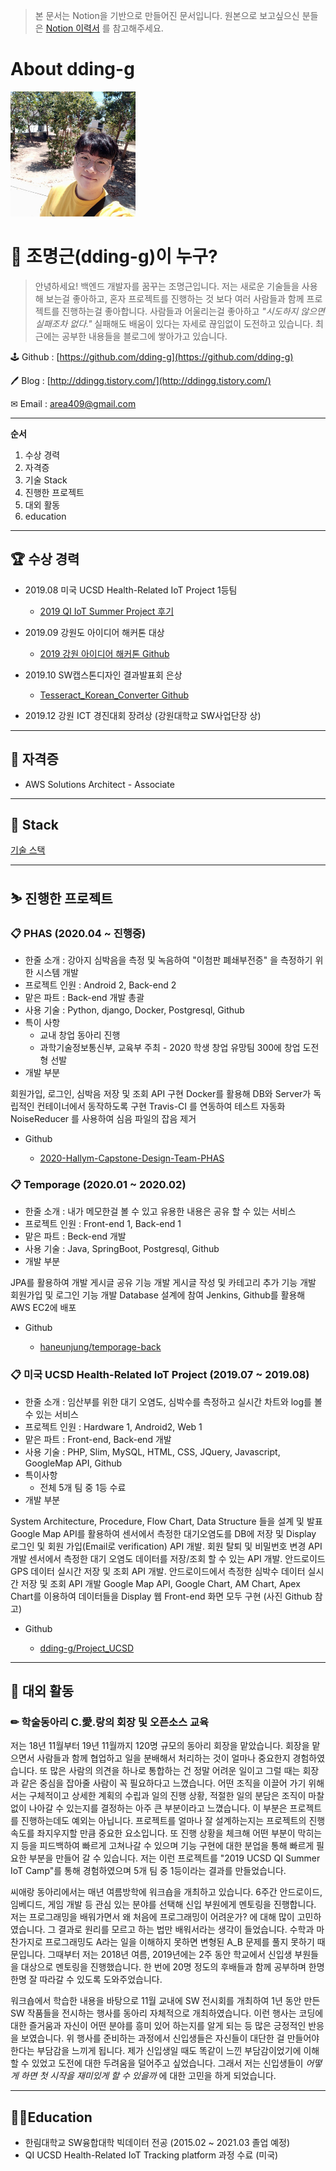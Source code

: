 > 본 문서는 Notion을 기반으로 만들어진 문서입니다.
> 원본으로 보고싶으신 분들은 [Notion 이력서](https://www.notion.so/About-dding-g-776f9cfa976147db9befff2dc15249ee) 를 참고해주세요.

# About dding-g 
<img src="./images/profile.jpg" width="200" height="200">


# 🤔 조명근(dding-g)이 누구?

> 안녕하세요! 백엔드 개발자를 꿈꾸는 조명근입니다. 
> 저는 새로운 기술들을 사용해 보는걸 좋아하고, 
> 혼자 프로젝트를 진행하는 것 보다 여러 사람들과 함께 프로젝트를 진행하는걸 좋아합니다. 
> 사람들과 어울리는걸 좋아하고 
> *"시도하지 않으면 실패조차 없다."* 
> 실패해도 배움이 있다는 자세로 끊임없이 도전하고 있습니다. 
> 최근에는 공부한 내용들을 블로그에 쌓아가고 있습니다.

🕹 Github : [https://github.com/dding-g](https://github.com/dding-g)

🖊 Blog : [http://ddingg.tistory.com/](http://ddingg.tistory.com/)

✉ Email : area409@gmail.com


---

**순서**

1. 수상 경력
2. 자격증
3. 기술 Stack
4. 진행한 프로젝트
5. 대외 활동
6. education

---

## 🏆 수상 경력

- 2019.08 미국 UCSD Health-Related IoT Project 1등팀

  - [2019 QI IoT Summer Project 후기](https://ddingg.tistory.com/24?category=845598)

- 2019.09 강원도 아이디어 해커톤 대상

  - [2019 강원 아이디어 해커톤 Github](https://github.com/dding-g/2019_Gangwon_IDEA_SW_HACKATHON)

- 2019.10 SW캡스톤디자인 결과발표회 은상

  - [Tesseract_Korean_Converter Github](https://github.com/dding-g/Tesseract_Korean_Converter)

- 2019.12 강원 ICT 경진대회 장려상 (강원대학교 SW사업단장 상)

---

## 📄 자격증

- AWS Solutions Architect - Associate

---

## 📌 Stack

[기술 스택](https://www.notion.so/5be55ebdd8ef4a40aba0ea53e18fb1c8)

---

## ⛷ 진행한 프로젝트

### 📋 PHAS (2020.04 ~ 진행중)

- 한줄 소개 : 강아지 심박음을 측정 및 녹음하여 "이첨판 폐쇄부전증" 을 측정하기 위한 시스템 개발
- 프로젝트 인원 : Android 2, Back-end 2
- 맡은 파트 : Back-end 개발 총괄
- 사용 기술 : Python, django, Docker, Postgresql, Github
- 특이 사항
  - 교내 창업 동아리 진행
  - 과학기술정보통신부, 교육부 주최 - 2020 학생 창업 유망팀 300에 창업 도전형 선발
- 개발 부분

회원가입, 로그인, 심박음 저장 및 조회 API 구현
Docker를 활용해 DB와 Server가 독립적인 컨테이너에서 동작하도록 구현
Travis-CI 를 연동하여 테스트 자동화 
NoiseReducer 를 사용하여 심음 파일의 잡음 제거

- Github

  - [2020-Hallym-Capstone-Design-Team-PHAS](https://github.com/2020-Hallym-Capstone-Design-Team-PHAS)

### 📋 Temporage (2020.01 ~ 2020.02)

- 한줄 소개 : 내가 메모한걸 볼 수 있고 유용한 내용은 공유 할 수 있는 서비스
- 프로젝트 인원 : Front-end 1, Back-end 1
- 맡은 파트 : Beck-end 개발
- 사용 기술 : Java, SpringBoot, Postgresql, Github
- 개발 부분

JPA를 활용하여 개발
게시글 공유 기능 개발
게시글 작성 및 카테고리 추가 기능 개발
회원가입 및 로그인 기능 개발
Database 설계에 참여
Jenkins, Github를 활용해 AWS EC2에 배포

- Github

  - [haneunjung/temporage-back](https://github.com/haneunjung/temporage-back)

### 📋 미국 UCSD Health-Related IoT Project (2019.07 ~ 2019.08)

- 한줄 소개 : 임산부를 위한 대기 오염도, 심박수를 측정하고 실시간 차트와 log를 볼 수 있는 서비스
- 프로젝트 인원 : Hardware 1, Android2, Web 1
- 맡은 파트 : Front-end, Back-end 개발
- 사용 기술 : PHP, Slim, MySQL, HTML, CSS, JQuery, Javascript, GoogleMap API, Github
- 특이사항
  - 전체 5개 팀 중 1등 수료
- 개발 부분

System Architecture, Procedure, Flow Chart, Data Structure 들을 설계 및 발표
Google Map API를 활용하여 센서에서 측정한 대기오염도를 DB에 저장 및 Display
로그인 및 회원 가입(Email로 verification) API 개발. 
회원 탈퇴 및 비밀번호 변경 API 개발
센서에서 측정한 대기 오염도 데이터를 저장/조회 할 수 있는 API 개발.
안드로이드 GPS 데이터 실시간 저장 및 조회 API 개발.
안드로이드에서 측정한 심박수 데이터 실시간 저장 및 조회 API 개발
Google Map API, Google Chart, AM Chart, Apex Chart를 이용하여 데이터들을 Display
웹 Front-end 화면 모두 구현 (사진 Github 참고)

- Github

  - [dding-g/Project_UCSD](https://github.com/dding-g/Project_UCSD)

---

## 💎 대외 활동

### ✏ 학술동아리 C.愛.랑의 회장 및 오픈소스 교육

저는 18년 11월부터 19년 11월까지 120명 규모의 동아리 회장을 맡았습니다.
회장을 맡으면서 사람들과 함께 협업하고 일을 분배해서 처리하는 것이 얼마나 중요한지 경험하였습니다.
또 많은 사람의 의견을 하나로 통합하는 건 정말 어려운 일이고 그럴 때는 회장과 같은 중심을 잡아줄 사람이 꼭 필요하다고 느꼈습니다.
어떤 조직을 이끌어 가기 위해서는 구체적이고 상세한 계획의 수립과 일의 진행 상황, 적절한 일의 분담은 조직이 마찰 없이 나아갈 수 있는지를 결정하는 아주 큰 부분이라고 느꼈습니다.
이 부분은 프로젝트를 진행하는데도 예외는 아닙니다.
프로젝트를 얼마나 잘 설계하는지는 프로젝트의 진행 속도를 좌지우지할 만큼 중요한 요소입니다.
또 진행 상황을 체크해 어떤 부분이 막히는지 등을 피드백하여 빠르게 고쳐나갈 수 있으며 기능 구현에 대한 분업을 통해 빠르게 필요한 부분을 만들어 갈 수 있습니다.
저는 이런 프로젝트를 "2019 UCSD QI Summer IoT Camp"를 통해 경험하였으며 5개 팀 중 1등이라는 결과를 만들었습니다.

씨애랑 동아리에서는 매년 여름방학에 워크숍을 개최하고 있습니다.
6주간 안드로이드, 임베디드, 게임 개발 등 관심 있는 분야를 선택해 신입 부원에게 멘토링을 진행합니다.
저는 프로그래밍을 배워가면서 왜 처음에 프로그래밍이 어려운가? 에 대해 많이 고민하였습니다.
그 결과로 원리를 모르고 하는 법만 배워서라는 생각이 들었습니다.
수학과 마찬가지로 프로그래밍도 A라는 일을 이해하지 못하면 변형된 A_B 문제를 풀지 못하기 때문입니다.
그때부터 저는 2018년 여름, 2019년에는 2주 동안 학교에서 신입생 부원들을 대상으로 멘토링을 진행했습니다.
한 번에 20명 정도의 후배들과 함께 공부하며 한명 한명 잘 따라갈 수 있도록 도와주었습니다.

워크숍에서 학습한 내용을 바탕으로 11월 교내에 SW 전시회를 개최하여 1년 동안 만든 SW 작품들을 전시하는 행사를 동아리 자체적으로 개최하였습니다.
이런 행사는 코딩에 대한 즐거움과 자신이 어떤 분야를 흥미 있어 하는지를 알게 되는 등 많은 긍정적인 반응을 보였습니다.
위 행사를 준비하는 과정에서 신입생들은 자신들이 대단한 걸 만들어야 한다는 부담감을 느끼게 됩니다.
제가 신입생일 때도 똑같이 느낀 부담감이었기에 이해할 수 있었고 도전에 대한 두려움을 덜어주고 싶었습니다.
그래서 저는 신입생들이 *어떻게 하면 첫 시작을 재미있게 할 수 있을까* 에 대한 고민을 하게 되었습니다.

---

## 🧑‍🎓Education

- 한림대학교 SW융합대학 빅데이터 전공 (2015.02 ~ 2021.03 졸업 예정)
- QI UCSD Health-Related IoT Tracking platform 과정 수료 (미국)
